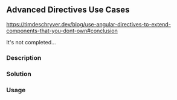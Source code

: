 ## Advanced Directives Use Cases

https://timdeschryver.dev/blog/use-angular-directives-to-extend-components-that-you-dont-own#conclusion

It's not completed...

### Description

### Solution

### Usage
